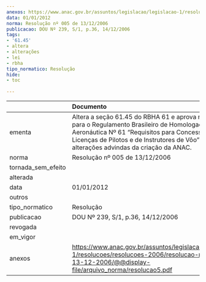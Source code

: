 ```yaml
---
anexos: https://www.anac.gov.br/assuntos/legislacao/legislacao-1/resolucoes/resolucoes-2006/resolucao-no-005-de-13-12-2006/@@display-file/arquivo_norma/resolucao5.pdf
data: 01/01/2012
norma: Resolução nº 005 de 13/12/2006
publicacao: DOU Nº 239, S/1, p.36, 14/12/2006
tags:
- '61.45'
- altera
- alterações
- lei
- rbha
tipo_normatico: Resolução
hide: 
- toc 
 
---
```


|                    | Documento                                                                                                                                                                                                                                     |
|:-------------------|:----------------------------------------------------------------------------------------------------------------------------------------------------------------------------------------------------------------------------------------------|
| ementa             | Altera a seção 61.45 do RBHA 61 e aprova novo texto para o Regulamento Brasileiro de Homologação Aeronáutica Nº 61 “Requisitos para Concessão de Licenças de Pilotos e de Instrutores de Vôo”, com as alterações advindas da criação da ANAC. |
| norma              | Resolução nº 005 de 13/12/2006                                                                                                                                                                                                                |
| tornada_sem_efeito |                                                                                                                                                                                                                                               |
| alterada           |                                                                                                                                                                                                                                               |
| data               | 01/01/2012                                                                                                                                                                                                                                    |
| outros             |                                                                                                                                                                                                                                               |
| tipo_normatico     | Resolução                                                                                                                                                                                                                                     |
| publicacao         | DOU Nº 239, S/1, p.36, 14/12/2006                                                                                                                                                                                                             |
| revogada           |                                                                                                                                                                                                                                               |
| em_vigor           |                                                                                                                                                                                                                                               |
| anexos             | https://www.anac.gov.br/assuntos/legislacao/legislacao-1/resolucoes/resolucoes-2006/resolucao-no-005-de-13-12-2006/@@display-file/arquivo_norma/resolucao5.pdf                                                                                |